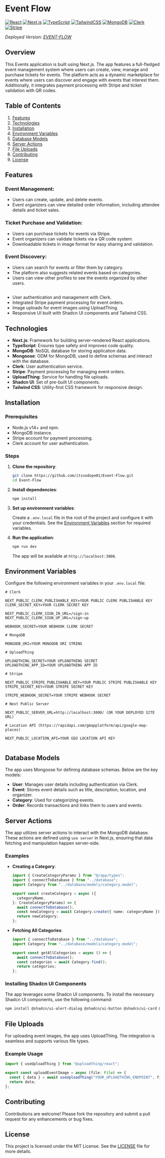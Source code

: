 # Event Flow

[![React](https://img.shields.io/badge/React-18.2.0-whitesmoke?style=flat&logo=react&logoColor=white&logoSize=auto&labelColor=blue)](https://react.dev/)
[![Next.js](https://img.shields.io/badge/Next.js-14.x-black)](https://nextjs.org/)
[![TypeScript](https://img.shields.io/badge/TypeScript-5.x-blue?style=flat&logo=typescript&logoColor=blue&logoSize=auto&labelColor=whitesmoke)](https://www.typescriptlang.org/)
[![TailwindCSS](https://img.shields.io/badge/TailwindCSS-3.4.x-blue?style=flat&logo=tailwindcss&logoColor=blue&logoSize=auto&labelColor=black)](https://tailwindcss.com/)
[![MongoDB](https://img.shields.io/badge/MongoDB-8.0-%23589636?style=flat&logo=mongodb&logoColor=%23589636&logoSize=amg&labelColor=whitesmoke)](https://www.mongodb.com/lp/cloud/atlas/try4?utm_content=controlhterms&utm_source=google&utm_campaign=search_gs_pl_evergreen_atlas_core_prosp-brand_gic-null_emea-pl_ps-all_desktop_eng_lead&utm_term=mongodb&utm_medium=cpc_paid_search&utm_ad=e&utm_ad_campaign_id=12212624548&adgroup=115749720623&cq_cmp=12212624548&gad_source=1&gclid=Cj0KCQjw5ea1BhC6ARIsAEOG5pxTAlQ4bkZdAZuggDCcisw-xncyF4Lij1j2P8vsXqWClLK9sFuTyoUaAr0REALw_wcB)
[![Clerk](https://img.shields.io/badge/Clerk-purple?style=flat&logo=clerk&logoColor=white&labelColor=purple)](https://clerk.dev/)
[![Stripe](https://img.shields.io/badge/Stripe-blueviolet?style=flat&logo=stripe&logoColor=white&labelColor=blueviolet)](https://stripe.com/)

_Deployed Version: [EVENT-FLOW](https://event-flow-alpha.vercel.app)_

## Overview

This Events application is built using Next.js. The app features a full-fledged event management system where users can create, view, manage and purchase tickets for events. The platform acts as a dynamic marketplace for events where users can discover and engage with events that interest them. Additionally, it integrates payment processing with Stripe and ticket validation with QR codes.

## Table of Contents

1. [Features](#features)
2. [Technologies](#technologies)
3. [Installation](#installation)
4. [Environment Variables](#environment-variables)
5. [Database Models](#database-models)
6. [Server Actions](#server-actions)
7. [File Uploads](#file-uploads)
8. [Contributing](#contributing)
9. [License](#license)

## Features

### Event Management:

- Users can create, update, and delete events.
- Event organizers can view detailed order information, including attendee details and ticket sales.

### Ticket Purchase and Validation:

- Users can purchase tickets for events via Stripe.
- Event organizers can validate tickets via a QR code system.
- Downloadable tickets in image format for easy sharing and validation.

### Event Discovery:

- Users can search for events or filter them by category.
- The platform also suggests related events based on categories.
- Users can view other profiles to see the events organized by other users.

##

- User authentication and management with Clerk.
- Integrated Stripe payment processing for event orders.
- Image uploads for event images using UploadThing.
- Responsive UI built with Shadcn UI components and Tailwind CSS.

## Technologies

- **Next.js**: Framework for building server-rendered React applications.
- **TypeScript**: Ensures type safety and improves code quality.
- **MongoDB**: NoSQL database for storing application data.
- **Mongoose**: ODM for MongoDB, used to define schemas and interact with the database.
- **Clerk**: User authentication service.
- **Stripe**: Payment processing for managing event orders.
- **UploadThing**: Service for handling file uploads.
- **Shadcn UI**: Set of pre-built UI components.
- **Tailwind CSS**: Utility-first CSS framework for responsive design.

## Installation

### Prerequisites

- Node.js v14+ and npm.
- MongoDB instance.
- Stripe account for payment processing.
- Clerk account for user authentication.

### Steps

1. **Clone the repository**:

   ```bash
   git clone https://github.com/itssodope01/Event-Flow.git
   cd Event-Flow
   ```

2. **Install dependencies**:

   ```bash
   npm install
   ```

3. **Set up environment variables**:

   Create a `.env.local` file in the root of the project and configure it with your credentials. See the [Environment Variables](#environment-variables) section for required variables.

4. **Run the application**:

   ```bash
   npm run dev
   ```

   The app will be available at `http://localhost:3000`.

## Environment Variables

Configure the following environment variables in your `.env.local` file:

```env
# Clerk

NEXT_PUBLIC_CLERK_PUBLISHABLE_KEY=YOUR PUBLIC CLERK PUBLISHABLE KEY
CLERK_SECRET_KEY=YOUR CLERK SECRET KEY

NEXT_PUBLIC_CLERK_SIGN_IN_URL=/sign-in
NEXT_PUBLIC_CLERK_SIGN_UP_URL=/sign-up

WEBHOOK_SECRET=YOUR WEBHOOK CLERK SECRET

# MongoDB

MONGODB_URI=YOUR MONGODB URI STRING

# UploadThing

UPLOADTHING_SECRET=YOUR UPLOADTHING SECRET
UPLOADTHING_APP_ID=YOUR UPLOADTHING APP ID

# Stripe

NEXT_PUBLIC_STRIPE_PUBLISHABLE_KEY=YOUR PUBLIC STRIPE PUBLISHABLE KEY
STRIPE_SECRET_KEY=YOUR STRIPE SECRET KEY

STRIPE_WEBHOOK_SECRET=YOUR STRIPE WEBHOOK SECRET

# Next Public Server

NEXT_PUBLIC_SERVER_URL=http://localhost:3000/ (OR YOUR DEPLOYED SITE URL)

# Location API (https://rapidapi.com/gmapplatform/api/google-map-places)

NEXT_PUBLIC_LOCATION_API=YOUR GEO LOCATION API KEY


```

## Database Models

The app uses Mongoose for defining database schemas. Below are the key models:

- **User**: Manages user details including authentication via Clerk.
- **Event**: Stores event details such as title, description, location, and organizer.
- **Category**: Used for categorizing events.
- **Order**: Records transactions and links them to users and events.

## Server Actions

The app utilizes server actions to interact with the MongoDB database. These actions are defined using `use server` in Next.js, ensuring that data fetching and manipulation happen server-side.

### Examples

- **Creating a Category**:

  ```typescript
  import { CreateCategoryParams } from "@/app/types";
  import { connectToDatabase } from "../database";
  import Category from "../database/models/category.model";

  export const createCategory = async ({
    categoryName,
  }: CreateCategoryParams) => {
    await connectToDatabase();
    const newCategory = await Category.create({ name: categoryName });
    return newCategory;
  };
  ```

- **Fetching All Categories**:

  ```typescript
  import { connectToDatabase } from "../database";
  import Category from "../database/models/category.model";

  export const getAllCategories = async () => {
    await connectToDatabase();
    const categories = await Category.find();
    return categories;
  };
  ```

### Installing Shadcn UI Components

The app leverages some Shadcn UI components. To install the necessary Shadcn UI components, use the following command:

```bash
npm install @shadcn/ui-alert-dialog @shadcn/ui-button @shadcn/ui-card @shadcn/ui-form @shadcn/ui-input @shadcn/ui-label @shadcn/ui-pagination @shadcn/ui-select @shadcn/ui-separator @shadcn/ui-sheet @shadcn/ui-textarea
```

## File Uploads

For uploading event images, the app uses UploadThing. The integration is seamless and supports various file types.

### Example Usage

```typescript
import { useUploadThing } from "@uploadthing/react";

export const uploadEventImage = async (file: File) => {
  const { data } = await useUploadThing("YOUR_UPLOADTHING_ENDPOINT", file);
  return data;
};
```

## Contributing

Contributions are welcome! Please fork the repository and submit a pull request for any enhancements or bug fixes.

## License

This project is licensed under the MIT License. See the [LICENSE](LICENSE.md) file for more details.

